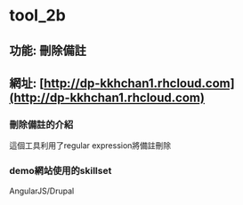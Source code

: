 # tool_2b
## 功能: 刪除備註
## 網址: [http://dp-kkhchan1.rhcloud.com](http://dp-kkhchan1.rhcloud.com)
  
  
### 刪除備註的介紹  
這個工具利用了regular expression將備註刪除  
  
### demo網站使用的skillset  
AngularJS/Drupal